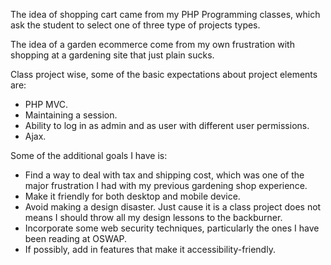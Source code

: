 The idea of shopping cart came from my PHP Programming classes, which ask the student to select one of three type of projects types.

The idea of a garden ecommerce come from my own frustration with shopping at a gardening site that just plain sucks.

Class project wise, some of the basic expectations about project elements are:
* PHP MVC.
* Maintaining a session.
* Ability to log in as admin and as user with different user permissions.
* Ajax.

Some of the additional goals I have is:
* Find a way to deal with tax and shipping cost, which was one of the major frustration I had with my previous gardening shop experience. 
* Make it friendly for both desktop and mobile device.
* Avoid making a design disaster. Just cause it is a class project does not means I should throw all my design lessons to the backburner.
* Incorporate some web security techniques, particularly the ones I have been reading at OSWAP.
* If possibly, add in features that make it accessibility-friendly.
